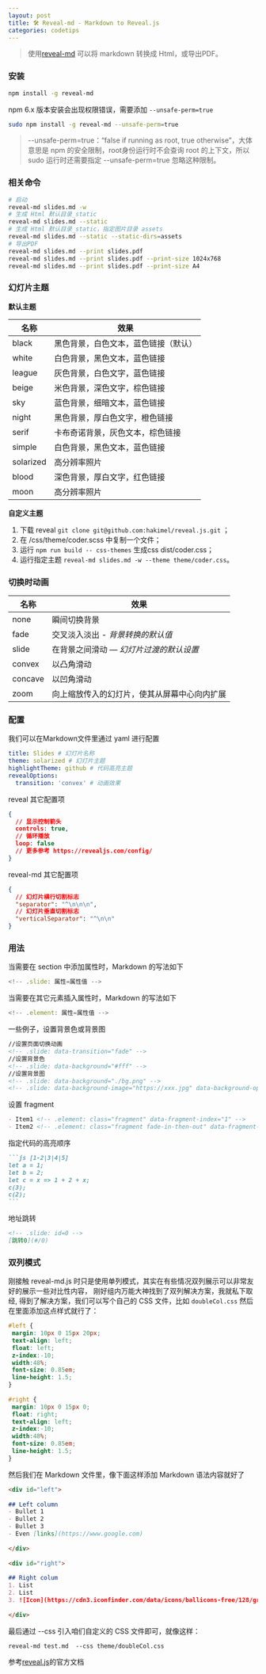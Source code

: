 ```yaml
---
layout: post
title: 🛠 Reveal-md - Markdown to Reveal.js
categories: codetips
---
```


> 使用[reveal-md](https://link.segmentfault.com/?enc=0fsQ3f2HIExJ0IUMzB2xcg%3D%3D.vYuggTvt85PAfJPVpqJZw1c9V5EODWE0H7FQeqqXfUN1EUShvcVAa315%2BD2xpj47) 可以将 markdown 转换成 Html，或导出PDF。

### 安装

```bash
npm install -g reveal-md
```

npm 6.x 版本安装会出现权限错误，需要添加 `--unsafe-perm=true`

```bash
sudo npm install -g reveal-md --unsafe-perm=true
```

> --unsafe-perm=true：“false if running as root, true otherwise”，大体意思是 npm 的安全限制，root身份运行时不会查询 root 的上下文，所以 sudo 运行时还需要指定 --unsafe-perm=true 忽略这种限制。

### 相关命令

```bash
# 启动
reveal-md slides.md -w 
# 生成 Html 默认目录_static
reveal-md slides.md --static
# 生成 Html 默认目录_static，指定图片目录 assets
reveal-md slides.md --static --static-dirs=assets
# 导出PDF
reveal-md slides.md --print slides.pdf
reveal-md slides.md --print slides.pdf --print-size 1024x768
reveal-md slides.md --print slides.pdf --print-size A4
```

### 幻灯片主题

**默认主题**

| 名称      | 效果                                 |
| --------- | ------------------------------------ |
| black     | 黑色背景，白色文本，蓝色链接（默认） |
| white     | 白色背景，黑色文本，蓝色链接         |
| league    | 灰色背景，白色文字，蓝色链接         |
| beige     | 米色背景，深色文字，棕色链接         |
| sky       | 蓝色背景，细暗文本，蓝色链接         |
| night     | 黑色背景，厚白色文字，橙色链接       |
| serif     | 卡布奇诺背景，灰色文本，棕色链接     |
| simple    | 白色背景，黑色文本，蓝色链接         |
| solarized | 高分辨率照片                         |
| blood     | 深色背景，厚白文字，红色链接         |
| moon      | 高分辨率照片                         |

**自定义主题**

1. 下载 reveal `git clone git@github.com:hakimel/reveal.js.git` ；
2. 在 /css/theme/coder.scss 中复制一个文件；
3. 运行 `npm run build -- css-themes` 生成css dist/coder.css；
4. 运行指定主题 `reveal-md slides.md -w --theme theme/coder.css`。

### 切换时动画

| 名称    | 效果                                         |
| ------- | -------------------------------------------- |
| none    | 瞬间切换背景                                 |
| fade    | 交叉淡入淡出 - *背景转换的默认值*            |
| slide   | 在背景之间滑动 — *幻灯片过渡的默认设置*      |
| convex  | 以凸角滑动                                   |
| concave | 以凹角滑动                                   |
| zoom    | 向上缩放传入的幻灯片，使其从屏幕中心向内扩展 |

### 配置

我们可以在Markdown文件里通过 yaml 进行配置

```yaml
title: Slides # 幻灯片名称
theme: solarized # 幻灯片主题
highlightTheme: github # 代码高亮主题
revealOptions: 
  transition: 'convex' # 动画效果
```

reveal 其它配置项

```json
{
  // 显示控制箭头
  controls: true,
  // 循环播放
  loop: false
  // 更多参考 https://revealjs.com/config/
}
```

reveal-md 其它配置项

```json
{
  // 幻灯片横行切割标志
  "separator": "^\n\n\n",
  // 幻灯片垂直切割标志
  "verticalSeparator": "^\n\n"
}
```

### 用法

当需要在 section 中添加属性时，Markdown 的写法如下

```javascript
<!-- .slide: 属性=属性值 -->
```

当需要在其它元素插入属性时，Markdown 的写法如下

```javascript
<!-- .element: 属性=属性值 -->
```

一些例子，设置背景色或背景图

```markdown
//设置页面切换动画
<!-- .slide: data-transition="fade" -->
//设置背景色
<!-- .slide: data-background="#fff" -->
//设置背景图
<!-- .slide: data-background="./bg.png" -->
<!-- .slide: data-background-image="https://xxx.jpg" data-background-opacity=.1 data-background-repeat="no-repeat" -->
```

设置 fragment

```markdown
- Item1 <!-- .element: class="fragment" data-fragment-index="1" -->
- Item2 <!-- .element: class="fragment fade-in-then-out" data-fragment-index="2" -->
```

指定代码的高亮顺序

~~~markdown
```js [1-2|3|4|5]
let a = 1;
let b = 2;
let c = x => 1 + 2 + x;
c(3);
c(2);
```
~~~

地址跳转

```markdown
<!-- .slide: id=0 -->
[跳转0](#/0)
```

### 双列模式

刚接触 reveal-md.js 时只是使用单列模式，其实在有些情况双列展示可以非常友好的展示一些对比性内容， 刚好组内万能大神找到了双列解决方案，我就私下取经, 得到了解决方案，我们可以写个自己的 CSS 文件，比如 `doubleCol.css` 然后在里面添加这点样式就行了：

```css
#left {
 margin: 10px 0 15px 20px;
 text-align: left;
 float: left;
 z-index:-10;
 width:48%;
 font-size: 0.85em;
 line-height: 1.5; 
}
 
#right {
 margin: 10px 0 15px 0;
 float: right;
 text-align: left;
 z-index:-10;
 width:48%;
 font-size: 0.85em;
 line-height: 1.5; 
}
```

然后我们在 Markdown 文件里，像下面这样添加 Markdown 语法内容就好了

```markdown
<div id="left">
 
## Left column
- Bullet 1
- Bullet 2
- Bullet 3 
- Even [links](https://www.google.com)
 
</div>
 
<div id="right">
 
## Right colum
1. List
2. List
3. ![Icon](https://cdn3.iconfinder.com/data/icons/ballicons-free/128/graph.png)
 
</div>
```

最后通过 --css 引入咱们自定义的 CSS 文件即可，就像这样：

```shell
reveal-md test.md  --css theme/doubleCol.css
```

参考[reveal.js](https://github.com/hakimel/reveal.js/blob/3.9.2/README.md)的官方文档